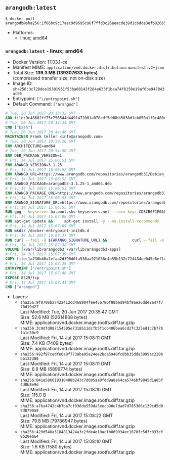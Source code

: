 ## `arangodb:latest`

```console
$ docker pull arangodb@sha256:1f66bc9c17aac9d9695c98f7ffd3c26aeacde39d1c6dde3efb8266540eeeae6b
```

-	Platforms:
	-	linux; amd64

### `arangodb:latest` - linux; amd64

-	Docker Version: 17.03.1-ce
-	Manifest MIME: `application/vnd.docker.distribution.manifest.v2+json`
-	Total Size: **139.3 MB (139307633 bytes)**  
	(compressed transfer size, not on-disk size)
-	Image ID: `sha256:3c728dee19381961f53ba08142f284e633f1baa74f8150e19af6be947843ac95`
-	Entrypoint: `["\/entrypoint.sh"]`
-	Default Command: `["arangod"]`

```dockerfile
# Tue, 20 Jun 2017 20:13:32 GMT
ADD file:9c48682ff75c756544d4491472081a078edf5dd0bb5038d1cb850a1f9c480e3e in / 
# Tue, 20 Jun 2017 20:13:34 GMT
CMD ["bash"]
# Tue, 20 Jun 2017 20:44:46 GMT
MAINTAINER Frank Celler <info@arangodb.com>
# Tue, 20 Jun 2017 20:54:26 GMT
ENV ARCHITECTURE=amd64
# Tue, 20 Jun 2017 20:54:50 GMT
ENV DEB_PACKAGE_VERSION=1
# Fri, 14 Jul 2017 15:06:51 GMT
ENV ARANGO_VERSION=3.1.25
# Fri, 14 Jul 2017 15:06:52 GMT
ENV ARANGO_URL=https://www.arangodb.com/repositories/arangodb31/Debian_8.0
# Fri, 14 Jul 2017 15:06:52 GMT
ENV ARANGO_PACKAGE=arangodb3-3.1.25-1_amd64.deb
# Fri, 14 Jul 2017 15:06:53 GMT
ENV ARANGO_PACKAGE_URL=https://www.arangodb.com/repositories/arangodb31/Debian_8.0/amd64/arangodb3-3.1.25-1_amd64.deb
# Fri, 14 Jul 2017 15:06:53 GMT
ENV ARANGO_SIGNATURE_URL=https://www.arangodb.com/repositories/arangodb31/Debian_8.0/amd64/arangodb3-3.1.25-1_amd64.deb.asc
# Fri, 14 Jul 2017 15:06:55 GMT
RUN gpg --keyserver ha.pool.sks-keyservers.net --recv-keys CD8CB0F1E0AD5B52E93F41E7EA93F5E56E751E9B
# Fri, 14 Jul 2017 15:07:08 GMT
RUN apt-get update &&     apt-get install -y --no-install-recommends         libjemalloc1 	libsnappy1         ca-certificates         pwgen         curl     &&     rm -rf /var/lib/apt/lists/*
# Fri, 14 Jul 2017 15:07:09 GMT
RUN mkdir /docker-entrypoint-initdb.d
# Fri, 14 Jul 2017 15:07:37 GMT
RUN curl --fail -O ${ARANGO_SIGNATURE_URL} &&           curl --fail -O ${ARANGO_PACKAGE_URL} &&             gpg --verify ${ARANGO_PACKAGE}.asc &&     (echo arangodb3 arangodb3/password password test | debconf-set-selections) &&     (echo arangodb3 arangodb3/password_again password test | debconf-set-selections) &&     DEBIAN_FRONTEND="noninteractive" dpkg -i ${ARANGO_PACKAGE} &&     rm -rf /var/lib/arangodb3/* &&     sed -ri         -e 's!127\.0\.0\.1!0.0.0.0!g'         -e 's!^(file\s*=).*!\1 -!'         -e 's!^#\s*uid\s*=.*!uid = arangodb!'         -e 's!^#\s*gid\s*=.*!gid = arangodb!'         /etc/arangodb3/arangod.conf     &&     rm -f ${ARANGO_PACKAGE}*
# Fri, 14 Jul 2017 15:07:38 GMT
VOLUME [/var/lib/arangodb3 /var/lib/arangodb3-apps]
# Fri, 14 Jul 2017 15:07:39 GMT
COPY file:1a730b46a2efaa2d390d0fa538aa921038c4b55b132c724434ee045e8ef14ed3 in /entrypoint.sh 
# Fri, 14 Jul 2017 15:07:39 GMT
ENTRYPOINT ["/entrypoint.sh"]
# Fri, 14 Jul 2017 15:07:40 GMT
EXPOSE 8529/tcp
# Fri, 14 Jul 2017 15:07:41 GMT
CMD ["arangod"]
```

-	Layers:
	-	`sha256:9f0706ba7422412cd468804fee456786f88bed94bf9aea6dde2a47f770d19d27`  
		Last Modified: Tue, 20 Jun 2017 20:35:47 GMT  
		Size: 52.6 MB (52614808 bytes)  
		MIME: application/vnd.docker.image.rootfs.diff.tar.gzip
	-	`sha256:3c9dfd087154505e7318511dcfb5f1cb406bea6cd2fc325ed1c7b77bfa1c30c9`  
		Last Modified: Fri, 14 Jul 2017 15:08:11 GMT  
		Size: 7.4 KB (7409 bytes)  
		MIME: application/vnd.docker.image.rootfs.diff.tar.gzip
	-	`sha256:992f97cedfe6a8f773aba95a24ee2bca5948fc8bb35dda3999ac220bbb132380`  
		Last Modified: Fri, 14 Jul 2017 15:08:11 GMT  
		Size: 6.9 MB (6896774 bytes)  
		MIME: application/vnd.docker.image.rootfs.diff.tar.gzip
	-	`sha256:041e586019310408b243c7d005aa0fdd9a8a64ca5746bf9845d1a85f4d8b8e9d`  
		Last Modified: Fri, 14 Jul 2017 15:08:10 GMT  
		Size: 115.0 B  
		MIME: application/vnd.docker.image.rootfs.diff.tar.gzip
	-	`sha256:a7ba4742c4b7ba7cf936da559da5eecb90e7dad7d785306c139cd5d09d8790a9`  
		Last Modified: Fri, 14 Jul 2017 15:08:22 GMT  
		Size: 79.8 MB (79786947 bytes)  
		MIME: application/vnd.docker.image.rootfs.diff.tar.gzip
	-	`sha256:429d548a3184813424a3c2fde4e10acfb069934ec1678fc5d3c033cf8b20eb64`  
		Last Modified: Fri, 14 Jul 2017 15:08:10 GMT  
		Size: 1.6 KB (1580 bytes)  
		MIME: application/vnd.docker.image.rootfs.diff.tar.gzip
